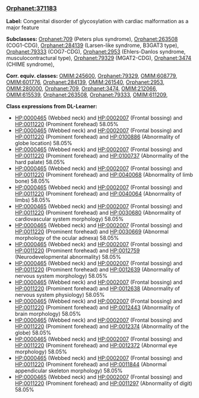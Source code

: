 
### [Orphanet:371183](http://www.orpha.net/ORDO/Orphanet_371183)
**Label:** Congenital disorder of glycosylation with cardiac malformation as a major feature

**Subclasses:** [Orphanet:709](http://www.orpha.net/ORDO/Orphanet_709) (Peters plus syndrome), [Orphanet:263508](http://www.orpha.net/ORDO/Orphanet_263508) (COG1-CDG), [Orphanet:284139](http://www.orpha.net/ORDO/Orphanet_284139) (Larsen-like syndrome, B3GAT3 type), [Orphanet:79333](http://www.orpha.net/ORDO/Orphanet_79333) (COG7-CDG), [Orphanet:2953](http://www.orpha.net/ORDO/Orphanet_2953) (Ehlers-Danlos syndrome, musculocontractural type), [Orphanet:79329](http://www.orpha.net/ORDO/Orphanet_79329) (MGAT2-CDG), [Orphanet:3474](http://www.orpha.net/ORDO/Orphanet_3474) (CHIME syndrome), 

**Corr. equiv. classes:** [OMIM:245600](http://purl.obolibrary.org/obo/OMIM_245600), [Orphanet:79329](http://www.orpha.net/ORDO/Orphanet_79329), [OMIM:608779](http://purl.obolibrary.org/obo/OMIM_608779), [OMIM:601776](http://purl.obolibrary.org/obo/OMIM_601776), [Orphanet:284139](http://www.orpha.net/ORDO/Orphanet_284139), [OMIM:261540](http://purl.obolibrary.org/obo/OMIM_261540), [Orphanet:2953](http://www.orpha.net/ORDO/Orphanet_2953), [OMIM:280000](http://purl.obolibrary.org/obo/OMIM_280000), [Orphanet:709](http://www.orpha.net/ORDO/Orphanet_709), [Orphanet:3474](http://www.orpha.net/ORDO/Orphanet_3474), [OMIM:212066](http://purl.obolibrary.org/obo/OMIM_212066), [OMIM:615539](http://purl.obolibrary.org/obo/OMIM_615539), [Orphanet:263508](http://www.orpha.net/ORDO/Orphanet_263508), [Orphanet:79333](http://www.orpha.net/ORDO/Orphanet_79333), [OMIM:611209](http://purl.obolibrary.org/obo/OMIM_611209), 

**Class expressions from DL-Learner:**

- [HP:0000465](http://purl.obolibrary.org/obo/HP_0000465) (Webbed neck) and [HP:0002007](http://purl.obolibrary.org/obo/HP_0002007) (Frontal bossing) and [HP:0011220](http://purl.obolibrary.org/obo/HP_0011220) (Prominent forehead) 58.05%
- [HP:0000465](http://purl.obolibrary.org/obo/HP_0000465) (Webbed neck) and [HP:0002007](http://purl.obolibrary.org/obo/HP_0002007) (Frontal bossing) and [HP:0011220](http://purl.obolibrary.org/obo/HP_0011220) (Prominent forehead) and [HP:0100886](http://purl.obolibrary.org/obo/HP_0100886) (Abnormality of globe location) 58.05%
- [HP:0000465](http://purl.obolibrary.org/obo/HP_0000465) (Webbed neck) and [HP:0002007](http://purl.obolibrary.org/obo/HP_0002007) (Frontal bossing) and [HP:0011220](http://purl.obolibrary.org/obo/HP_0011220) (Prominent forehead) and [HP:0100737](http://purl.obolibrary.org/obo/HP_0100737) (Abnormality of the hard palate) 58.05%
- [HP:0000465](http://purl.obolibrary.org/obo/HP_0000465) (Webbed neck) and [HP:0002007](http://purl.obolibrary.org/obo/HP_0002007) (Frontal bossing) and [HP:0011220](http://purl.obolibrary.org/obo/HP_0011220) (Prominent forehead) and [HP:0040068](http://purl.obolibrary.org/obo/HP_0040068) (Abnormality of limb bone) 58.05%
- [HP:0000465](http://purl.obolibrary.org/obo/HP_0000465) (Webbed neck) and [HP:0002007](http://purl.obolibrary.org/obo/HP_0002007) (Frontal bossing) and [HP:0011220](http://purl.obolibrary.org/obo/HP_0011220) (Prominent forehead) and [HP:0040064](http://purl.obolibrary.org/obo/HP_0040064) (Abnormality of limbs) 58.05%
- [HP:0000465](http://purl.obolibrary.org/obo/HP_0000465) (Webbed neck) and [HP:0002007](http://purl.obolibrary.org/obo/HP_0002007) (Frontal bossing) and [HP:0011220](http://purl.obolibrary.org/obo/HP_0011220) (Prominent forehead) and [HP:0030680](http://purl.obolibrary.org/obo/HP_0030680) (Abnormality of cardiovascular system morphology) 58.05%
- [HP:0000465](http://purl.obolibrary.org/obo/HP_0000465) (Webbed neck) and [HP:0002007](http://purl.obolibrary.org/obo/HP_0002007) (Frontal bossing) and [HP:0011220](http://purl.obolibrary.org/obo/HP_0011220) (Prominent forehead) and [HP:0030669](http://purl.obolibrary.org/obo/HP_0030669) (Abnormal morphology of the ocular adnexa) 58.05%
- [HP:0000465](http://purl.obolibrary.org/obo/HP_0000465) (Webbed neck) and [HP:0002007](http://purl.obolibrary.org/obo/HP_0002007) (Frontal bossing) and [HP:0011220](http://purl.obolibrary.org/obo/HP_0011220) (Prominent forehead) and [HP:0012759](http://purl.obolibrary.org/obo/HP_0012759) (Neurodevelopmental abnormality) 58.05%
- [HP:0000465](http://purl.obolibrary.org/obo/HP_0000465) (Webbed neck) and [HP:0002007](http://purl.obolibrary.org/obo/HP_0002007) (Frontal bossing) and [HP:0011220](http://purl.obolibrary.org/obo/HP_0011220) (Prominent forehead) and [HP:0012639](http://purl.obolibrary.org/obo/HP_0012639) (Abnormality of nervous system morphology) 58.05%
- [HP:0000465](http://purl.obolibrary.org/obo/HP_0000465) (Webbed neck) and [HP:0002007](http://purl.obolibrary.org/obo/HP_0002007) (Frontal bossing) and [HP:0011220](http://purl.obolibrary.org/obo/HP_0011220) (Prominent forehead) and [HP:0012638](http://purl.obolibrary.org/obo/HP_0012638) (Abnormality of nervous system physiology) 58.05%
- [HP:0000465](http://purl.obolibrary.org/obo/HP_0000465) (Webbed neck) and [HP:0002007](http://purl.obolibrary.org/obo/HP_0002007) (Frontal bossing) and [HP:0011220](http://purl.obolibrary.org/obo/HP_0011220) (Prominent forehead) and [HP:0012443](http://purl.obolibrary.org/obo/HP_0012443) (Abnormality of brain morphology) 58.05%
- [HP:0000465](http://purl.obolibrary.org/obo/HP_0000465) (Webbed neck) and [HP:0002007](http://purl.obolibrary.org/obo/HP_0002007) (Frontal bossing) and [HP:0011220](http://purl.obolibrary.org/obo/HP_0011220) (Prominent forehead) and [HP:0012374](http://purl.obolibrary.org/obo/HP_0012374) (Abnormality of the globe) 58.05%
- [HP:0000465](http://purl.obolibrary.org/obo/HP_0000465) (Webbed neck) and [HP:0002007](http://purl.obolibrary.org/obo/HP_0002007) (Frontal bossing) and [HP:0011220](http://purl.obolibrary.org/obo/HP_0011220) (Prominent forehead) and [HP:0012372](http://purl.obolibrary.org/obo/HP_0012372) (Abnormal eye morphology) 58.05%
- [HP:0000465](http://purl.obolibrary.org/obo/HP_0000465) (Webbed neck) and [HP:0002007](http://purl.obolibrary.org/obo/HP_0002007) (Frontal bossing) and [HP:0011220](http://purl.obolibrary.org/obo/HP_0011220) (Prominent forehead) and [HP:0011844](http://purl.obolibrary.org/obo/HP_0011844) (Abnormal appendicular skeleton morphology) 58.05%
- [HP:0000465](http://purl.obolibrary.org/obo/HP_0000465) (Webbed neck) and [HP:0002007](http://purl.obolibrary.org/obo/HP_0002007) (Frontal bossing) and [HP:0011220](http://purl.obolibrary.org/obo/HP_0011220) (Prominent forehead) and [HP:0011297](http://purl.obolibrary.org/obo/HP_0011297) (Abnormality of digit) 58.05%


